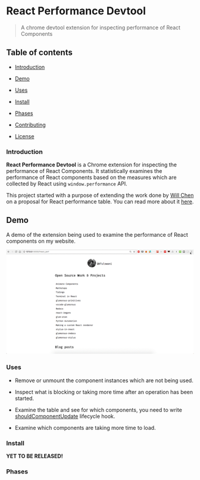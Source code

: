 # React Performance Devtool

> A chrome devtool extension for inspecting performance of React Components

## Table of contents

* [Introduction](#introduction)

* [Demo](#demo)

* [Uses](#uses)

* [Install](#install)

* [Phases](#phases)

* [Contributing](#contributing)

* [License](#license)


### Introduction

**React Performance Devtool** is a Chrome extension for inspecting the performance of React Components. It statistically examines the performance of React components based on the measures which are collected by React using `window.performance` API.

This project started with a purpose of extending the work done by [Will Chen](https://github.com/wwwillchen) on a proposal for React performance table. You can read more about it [here](https://github.com/facebook/react-devtools/issues/801#issuecomment-350919145).

## Demo

A demo of the extension being used to examine the performance of React components on my website.

<p align="center">
  <img src="./Demo.gif">
</p>

### Uses

* Remove or unmount the component instances which are not being used.

* Inspect what is blocking or taking more time after an operation has been started.

* Examine the table and see for which components, you need to write [shouldComponentUpdate]() lifecycle hook.

* Examine which components are taking more time to load.

### Install

**YET TO BE RELEASED!**

### Phases
